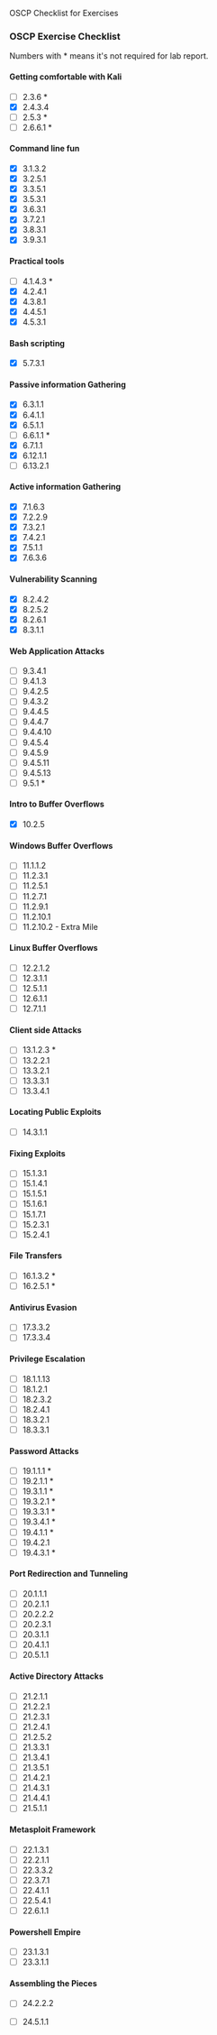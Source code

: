 OSCP Checklist for Exercises

### OSCP Exercise Checklist
Numbers with * means it's not required for lab report.

#### Getting comfortable with Kali
- [ ] 2.3.6 *
- [x] 2.4.3.4
- [ ] 2.5.3 *
- [ ] 2.6.6.1 *

#### Command line fun
- [x] 3.1.3.2
- [x] 3.2.5.1
- [x] 3.3.5.1
- [x] 3.5.3.1
- [x] 3.6.3.1
- [x] 3.7.2.1
- [x] 3.8.3.1
- [x] 3.9.3.1

#### Practical tools
- [ ] 4.1.4.3 *
- [x] 4.2.4.1
- [x] 4.3.8.1
- [x] 4.4.5.1
- [x] 4.5.3.1

#### Bash scripting
- [x] 5.7.3.1

#### Passive information Gathering
- [x] 6.3.1.1
- [x] 6.4.1.1
- [x] 6.5.1.1
- [ ] 6.6.1.1 *
- [x] 6.7.1.1
- [x] 6.12.1.1  
- [ ] 6.13.2.1

#### Active information Gathering
- [x] 7.1.6.3
- [x] 7.2.2.9
- [x] 7.3.2.1
- [x] 7.4.2.1
- [x] 7.5.1.1
- [x] 7.6.3.6

#### Vulnerability Scanning
- [x] 8.2.4.2
- [x] 8.2.5.2
- [x] 8.2.6.1
- [x] 8.3.1.1

#### Web Application Attacks
- [ ] 9.3.4.1
- [ ] 9.4.1.3
- [ ] 9.4.2.5
- [ ] 9.4.3.2
- [ ] 9.4.4.5
- [ ] 9.4.4.7
- [ ] 9.4.4.10
- [ ] 9.4.5.4
- [ ] 9.4.5.9
- [ ] 9.4.5.11
- [ ] 9.4.5.13
- [ ] 9.5.1 *

#### Intro to Buffer Overflows
- [x] 10.2.5

#### Windows Buffer Overflows
- [ ] 11.1.1.2
- [ ] 11.2.3.1
- [ ] 11.2.5.1
- [ ] 11.2.7.1
- [ ] 11.2.9.1
- [ ] 11.2.10.1
- [ ] 11.2.10.2 - Extra Mile

#### Linux Buffer Overflows
- [ ] 12.2.1.2
- [ ] 12.3.1.1
- [ ] 12.5.1.1
- [ ] 12.6.1.1
- [ ] 12.7.1.1

#### Client side Attacks
- [ ] 13.1.2.3 *
- [ ] 13.2.2.1
- [ ] 13.3.2.1
- [ ] 13.3.3.1
- [ ] 13.3.4.1

#### Locating Public Exploits
- [ ] 14.3.1.1

#### Fixing Exploits
- [ ] 15.1.3.1
- [ ] 15.1.4.1
- [ ] 15.1.5.1
- [ ] 15.1.6.1
- [ ] 15.1.7.1
- [ ] 15.2.3.1
- [ ] 15.2.4.1

#### File Transfers
- [ ] 16.1.3.2 *
- [ ] 16.2.5.1 *

#### Antivirus Evasion
- [ ] 17.3.3.2
- [ ] 17.3.3.4

#### Privilege Escalation
- [ ] 18.1.1.13
- [ ] 18.1.2.1
- [ ] 18.2.3.2
- [ ] 18.2.4.1
- [ ] 18.3.2.1
- [ ] 18.3.3.1

#### Password Attacks
- [ ] 19.1.1.1 *
- [ ] 19.2.1.1 *
- [ ] 19.3.1.1 *
- [ ] 19.3.2.1 *
- [ ] 19.3.3.1 *
- [ ] 19.3.4.1 *
- [ ] 19.4.1.1 *
- [ ] 19.4.2.1
- [ ] 19.4.3.1 *

#### Port Redirection and Tunneling
- [ ] 20.1.1.1
- [ ] 20.2.1.1
- [ ] 20.2.2.2
- [ ] 20.2.3.1
- [ ] 20.3.1.1
- [ ] 20.4.1.1
- [ ] 20.5.1.1

#### Active Directory Attacks
- [ ] 21.2.1.1
- [ ] 21.2.2.1
- [ ] 21.2.3.1
- [ ] 21.2.4.1
- [ ] 21.2.5.2
- [ ] 21.3.3.1
- [ ] 21.3.4.1
- [ ] 21.3.5.1
- [ ] 21.4.2.1
- [ ] 21.4.3.1
- [ ] 21.4.4.1
- [ ] 21.5.1.1

#### Metasploit Framework
- [ ] 22.1.3.1
- [ ] 22.2.1.1
- [ ] 22.3.3.2
- [ ] 22.3.7.1
- [ ] 22.4.1.1
- [ ] 22.5.4.1
- [ ] 22.6.1.1

#### Powershell Empire
- [ ] 23.1.3.1
- [ ] 23.3.1.1

#### Assembling the Pieces 
- [ ] 24.2.2.2
- [ ] 24.5.1.1

